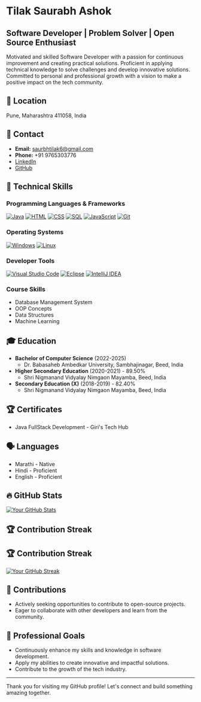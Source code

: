 # Tilak Saurabh Ashok

## Software Developer | Problem Solver | Open Source Enthusiast

Motivated and skilled Software Developer with a passion for continuous improvement and creating practical solutions. Proficient in applying technical knowledge to solve challenges and develop innovative solutions. Committed to personal and professional growth with a vision to make a positive impact on the tech community.

## 📍 Location

Pune, Maharashtra 411058, India

## 📧 Contact

* **Email:** saurbhtilak6@gmail.com
* **Phone:** +91 9765303776
* [LinkedIn](https://www.linkedin.com/in/saurabh-tilak-502ab6350/) 
* [GitHub](https://github.com/SaurabhTilak05) 

## 🚀 Technical Skills

### Programming Languages & Frameworks

[![Java](https://img.shields.io/badge/Java-ED8B00?style=for-the-badge&logo=java&logoColor=white)](https://www.java.com/)
[![HTML](https://img.shields.io/badge/HTML-E34F26?style=for-the-badge&logo=html5&logoColor=white)](https://developer.mozilla.org/en-US/docs/Web/HTML)
[![CSS](https://img.shields.io/badge/CSS-1572B6?style=for-the-badge&logo=css3&logoColor=white)](https://developer.mozilla.org/en-US/docs/Web/CSS)
[![SQL](https://img.shields.io/badge/SQL-4479A1?style=for-the-badge&logo=mysql&logoColor=white)](https://www.mysql.com/)
[![JavaScript](https://img.shields.io/badge/JavaScript-F7DF1E?style=for-the-badge&logo=javascript&logoColor=000000)](https://developer.mozilla.org/en-US/docs/Web/JavaScript)
[![Git](https://img.shields.io/badge/Git-F05032?style=for-the-badge&logo=git&logoColor=white)](https://git-scm.com/)

### Operating Systems

[![Windows](https://img.shields.io/badge/Windows-0078D7?style=for-the-badge&logo=windows&logoColor=white)](https://www.microsoft.com/en-us/windows)
[![Linux](https://img.shields.io/badge/Linux-FCC624?style=for-the-badge&logo=linux&logoColor=black)](https://www.linux.org/)

### Developer Tools

[![Visual Studio Code](https://img.shields.io/badge/VS_Code-007ACC?style=for-the-badge&logo=visual-studio-code&logoColor=white)](https://code.visualstudio.com/)
[![Eclipse](https://img.shields.io/badge/Eclipse-2C2255?style=for-the-badge&logo=eclipse&logoColor=white)](https://www.eclipse.org/)
[![IntelliJ IDEA](https://img.shields.io/badge/IntelliJ_IDEA-000000?style=for-the-badge&logo=intellij-idea&logoColor=white)](https://www.jetbrains.com/idea/)

### Course Skills

* Database Management System
* OOP Concepts
* Data Structures
* Machine Learning

## 🎓 Education

* **Bachelor of Computer Science** (2022-2025)
    * Dr. Babasaheb Ambedkar University, Sambhajinagar, Beed, India
* **Higher Secondary Education** (2020-2021) - 89.50%
    * Shri Nigmanand Vidyalay Nimgaon Mayamba, Beed, India
* **Secondary Education (X)** (2018-2019) - 82.40%
    * Shri Nigmanand Vidyalay Nimgaon Mayamba, Beed, India

## 🏆 Certificates

* Java FullStack Development - Giri's Tech Hub

## 🗣️ Languages

* Marathi - Native
* Hindi - Proficient
* English - Proficient

## 🔥 GitHub Stats

[![Your GitHub Stats](https://github-readme-stats.vercel.app/api?username=your-github-username&show_icons=true&theme=radical)](https://github.com/SaurabhTilak05)

## 🏆 Contribution Streak

## 🏆 Contribution Streak

[![Your GitHub Streak](https://github-readme-streak-stats.herokuapp.com/?user=SaurabhTilak05&theme=radical)](https://github.com/SaurabhTilak05)
## 🌟 Contributions

* Actively seeking opportunities to contribute to open-source projects.
* Eager to collaborate with other developers and learn from the community.

## 💼 Professional Goals

* Continuously enhance my skills and knowledge in software development.
* Apply my abilities to create innovative and impactful solutions.
* Contribute to the growth of the tech industry.

---

Thank you for visiting my GitHub profile! Let's connect and build something amazing together.
